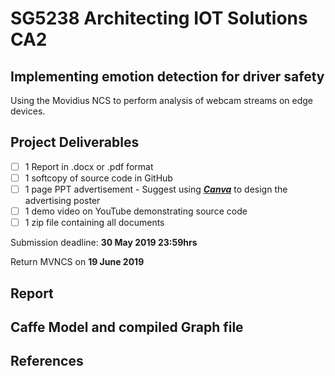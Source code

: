# SG5238 Architecting IOT Solutions CA2

## Implementing emotion detection for driver safety

Using the Movidius NCS to perform analysis of webcam streams on edge devices.

## Project Deliverables

- [ ] 1 Report in .docx or .pdf format
- [ ] 1 softcopy of source code in GitHub
- [ ] 1 page PPT advertisement
    \- Suggest using [___Canva___](https://www.canva.com/) to design the advertising poster
- [ ] 1 demo video on YouTube demonstrating source code
- [ ] 1 zip file containing all documents

Submission deadline: __30 May 2019 23:59hrs__

Return MVNCS on __19 June 2019__

## Report

## Caffe Model and compiled Graph file

## References
